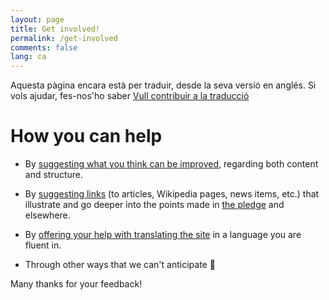 ```yaml
---
layout: page
title: Get involved!
permalink: /get-involved
comments: false
lang: ca
---
```


<span class="mark">Aquesta pàgina encara està per traduir, desde la seva versió en anglés. Si vols ajudar, fes-nos'ho saber <a class="btn btn-primary" href="https://github.com/evolverine/undistance/issues/3">Vull contribuir a la traducció</a></span>

# How you can help  

*   By [suggesting what you think can be improved](hhttps://github.com/evolverine/undistance/issues), regarding both content and structure.  

*   By [suggesting links](https://github.com/evolverine/undistance/issues) (to articles, Wikipedia pages, news items, etc.) that illustrate and go deeper into the points made in [the pledge]({{site.baseurl}}/pledge) and elsewhere.

*   By [offering your help with translating the site](https://github.com/evolverine/undistance/issues) in a language you are fluent in.

*   Through other ways that we can't anticipate 🙂️  

Many thanks for your feedback!  